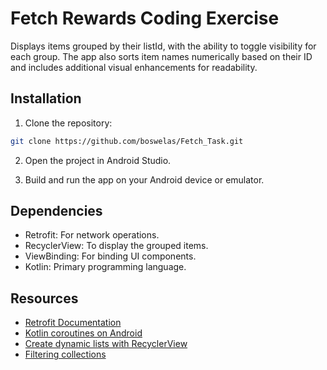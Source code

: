 # Fetch Rewards Coding Exercise

Displays items grouped by their listId, with the ability to toggle visibility for each group. The app also sorts item names numerically based on their ID and includes additional visual enhancements for readability.

## Installation

1. Clone the repository:

```bash
git clone https://github.com/boswelas/Fetch_Task.git

```
2. Open the project in Android Studio.

3. Build and run the app on your Android device or emulator.

## Dependencies
* Retrofit: For network operations.
* RecyclerView: To display the grouped items.
* ViewBinding: For binding UI components. 
* Kotlin: Primary programming language.

## Resources
* <a href="https://square.github.io/retrofit/" target=”blank”>Retrofit Documentation</a>
* <a href="https://developer.android.com/kotlin/coroutines#kts" target=”blank”>Kotlin coroutines on Android</a>
* <a href="https://developer.android.com/develop/ui/views/layout/recyclerview" target=”blank”>Create dynamic lists with RecyclerView</a>
* <a href="https://kotlinlang.org/docs/collection-filtering.html" target=”blank”>Filtering collections</a>
